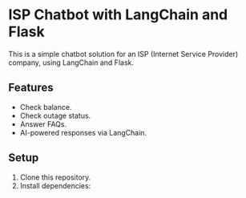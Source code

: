 # ISP Chatbot with LangChain and Flask

This is a simple chatbot solution for an ISP (Internet Service Provider) company, using LangChain and Flask.

## Features
- Check balance.
- Check outage status.
- Answer FAQs.
- AI-powered responses via LangChain.

## Setup

1. Clone this repository.
2. Install dependencies:
